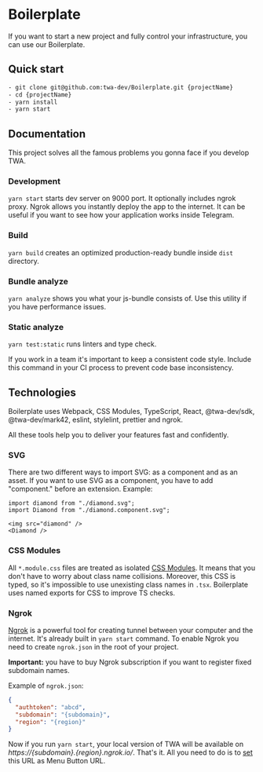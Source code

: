 # Boilerplate

If you want to start a new project and fully control your infrastructure, you can use our Boilerplate.

## Quick start

```bash
- git clone git@github.com:twa-dev/Boilerplate.git {projectName}
- cd {projectName}
- yarn install
- yarn start
```

## Documentation

This project solves all the famous problems you gonna face if you develop TWA.

### Development

`yarn start` starts dev server on 9000 port. It optionally includes ngrok proxy. Ngrok allows you instantly deploy the app
to the internet. It can be useful if you want to see how your application works inside Telegram.

### Build

`yarn build` creates an optimized production-ready bundle inside `dist` directory.

### Bundle analyze

`yarn analyze` shows you what your js-bundle consists of. Use this utility if you have performance issues.

### Static analyze

`yarn test:static` runs linters and type check.

If you work in a team it's important to keep a consistent code style. Include this command in your CI process to prevent code base inconsistency.

## Technologies

Boilerplate uses Webpack, CSS Modules, TypeScript, React, @twa-dev/sdk, @twa-dev/mark42, eslint, stylelint, prettier and ngrok.

All these tools help you to deliver your features fast and confidently.

### SVG

There are two different ways to import SVG: as a component and as an asset. If you want to use SVG as a component,
you have to add "component." before an extension. Example:

```tsx
import diamond from "./diamond.svg";
import Diamond from "./diamond.component.svg";

<img src="diamond" />
<Diamond />
```

### CSS Modules

All `*.module.css` files are treated as isolated [CSS Modules](https://github.com/css-modules/css-modules). It means that you don't have to worry about class name collisions.
Moreover, this CSS is typed, so it's impossible to use unexisting class names in `.tsx`. Boilerplate uses named exports for CSS to improve TS checks.

### Ngrok

[Ngrok](https://ngrok.com/) is a powerful tool for creating tunnel between your computer and the internet. It's
already built in `yarn start` command. To enable Ngrok you need to create `ngrok.json` in the root of your project.

**Important:** you have to buy Ngrok subscription if you want to register fixed subdomain names.

Example of `ngrok.json`:

```json
{
  "authtoken": "abcd",
  "subdomain": "{subdomain}",
  "region": "{region}"
}
```

Now if you run `yarn start`, your local version of TWA will be available on _https://{subdomain}.{region}.ngrok.io/_. That's it. All you need to do is to [set](https://core.telegram.org/bots/webapps#launching-web-apps-from-the-menu-button) this URL as Menu Button URL.
